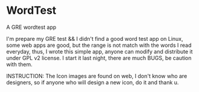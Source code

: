 WordTest
========

A GRE wordtest app 

I'm prepare my GRE test && I didn't find a good word test app on Linux, some web apps are good, but
the range is not match with the words I read everyday, thus, I wrote this simple app, anyone can modify and distribute it under GPL v2 license.
I start it last night, there are much BUGS, be caution with them.

INSTRUCTION:
	The Icon images are found on web, I don't know who are designers, so if anyone who will design a new icon, do it and thank u.
